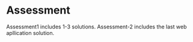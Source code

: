 # Assessment
Assessment1 includes 1-3 solutions.
Assessment-2 includes the last web apllication solution.
